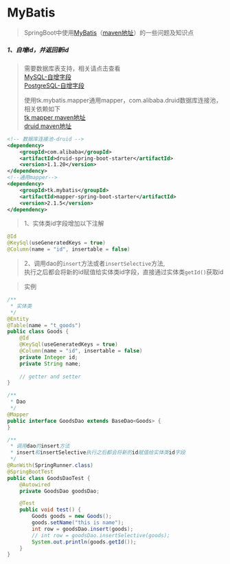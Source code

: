 # MyBatis

> SpringBoot中使用[MyBatis](https://mybatis.org/mybatis-3/zh/index.html)（[maven地址](https://mvnrepository.com/artifact/org.mybatis.spring.boot/mybatis-spring-boot-starter)）的一些问题及知识点  

##### 1、自增id，并返回新id

> 需要数据库表支持，相关请点击查看  
> [MySQL-自增字段](../sql/mysql.md#2-自增字段)  
> [PostgreSQL-自增字段](../sql/postgresql.md#1-自增字段)  
>  
> 使用tk.mybatis.mapper通用mapper，com.alibaba.druid数据库连接池，相关依赖如下  
> [tk mapper maven地址](https://mvnrepository.com/artifact/tk.mybatis/mapper-spring-boot-starter)  
> [druid maven地址](https://mvnrepository.com/artifact/com.alibaba/druid-spring-boot-starter)

```xml
<!-- 数据库连接池-druid -->
<dependency>
    <groupId>com.alibaba</groupId>
    <artifactId>druid-spring-boot-starter</artifactId>
    <version>1.1.20</version>
</dependency>
<!--通用mapper-->
<dependency>
    <groupId>tk.mybatis</groupId>
    <artifactId>mapper-spring-boot-starter</artifactId>
    <version>2.1.5</version>
</dependency>
```

> 1、实体类id字段增加以下注解  

```java
@Id
@KeySql(useGeneratedKeys = true)
@Column(name = "id", insertable = false)
```

> 2、调用dao的```insert```方法或者```insertSelective```方法,  
> 执行之后都会将新的id赋值给实体类id字段，直接通过实体类```getId()```获取id  

> 实例  

```java
/**
 * 实体类
 */
@Entity
@Table(name = "t_goods")
public class Goods {
    @Id
    @KeySql(useGeneratedKeys = true)
    @Column(name = "id", insertable = false)
    private Integer id;
    private String name;
    
    // getter and setter
}

/**
 * Dao
 */
@Mapper
public interface GoodsDao extends BaseDao<Goods> {
}

/**
 * 调用dao的insert方法
 * insert和insertSelective执行之后都会将新的id赋值给实体类id字段
 */
@RunWith(SpringRunner.class)
@SpringBootTest
public class GoodsDaoTest {
    @Autowired
    private GoodsDao goodsDao;

    @Test
    public void test() {
        Goods goods = new Goods();
        goods.setName("this is name");
        int row = goodsDao.insert(goods);
        // int row = goodsDao.insertSelective(goods);
        System.out.println(goods.getId());
    }
}
```